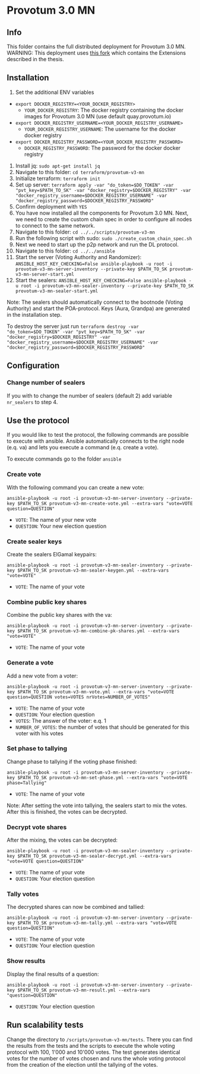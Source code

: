 # Provotum 3.0 MN

## Info

This folder contains the full distributed deployment for Provotum 3.0 MN. WARNING: This deployment uses [this fork](https://github.com/sirroger5000/provotum-mixnet) which contains the Extensions described in the thesis.

## Installation

1. Set the additional ENV variables

  - `export DOCKER_REGISTRY=<YOUR_DOCKER_REGISTRY>`
    - `YOUR_DOCKER_REGISTRY`: The docker registry containing the docker images for Provotum 3.0 MN (use default quay.provotum.io)
  - `export DOCKER_REGISTRY_USERNAME=<YOUR_DOCKER_REGISTRY_USERNAME>`
    - `YOUR_DOCKER_REGISTRY_USERNAME`: The username for the docker docker registry
  - `export DOCKER_REGISTRY_PASSWORD=<YOUR_DOCKER_REGISTRY_PASSWORD>`
    - `DOCKER_REGISTRY_PASSWORD`: The password for the docker docker registry


1. Install jq: `sudo apt-get install jq`
2. Navigate to this folder: `cd terraform/provotum-v3-mn`
3. Initialize terraform: `terraform init`
4. Set up server: `terraform apply -var "do_token=$DO_TOKEN" -var "pvt_key=$PATH_TO_SK" -var "docker_registry=$DOCKER_REGISTRY" -var "docker_registry_username=$DOCKER_REGISTRY_USERNAME" -var "docker_registry_password=$DOCKER_REGISTRY_PASSWORD"`
5. Confirm deployment with `YES`
6. You have now installed all the components for Provotum 3.0 MN. Next, we need to create the custom chain spec in order to configure all nodes to connect to the same network.
7. Navigate to this folder: `cd ../../scripts/provotum-v3-mn`
8. Run the following script with sudo: `sudo ./create_custom_chain_spec.sh`
9. Next we need to start up the p2p network and run the DL protocol.
10. Navigate to this folder: `cd ../../ansible`
11. Start the server (Voting Authority and Randomizer): `ANSIBLE_HOST_KEY_CHECKING=False ansible-playbook -u root -i provotum-v3-mn-server-inventory --private-key $PATH_TO_SK provotum-v3-mn-server-start.yml`
12. Start the sealers: `ANSIBLE_HOST_KEY_CHECKING=False ansible-playbook -u root -i provotum-v3-mn-sealer-inventory --private-key $PATH_TO_SK provotum-v3-mn-sealer-start.yml`

Note: The sealers should automatically connect to the bootnode (Voting Authority) and start the POA-protocol. Keys (Aura, Grandpa) are generated in the installation step.

To destroy the server just run `terraform destroy -var "do_token=$DO_TOKEN" -var "pvt_key=$PATH_TO_SK" -var "docker_registry=$DOCKER_REGISTRY" -var "docker_registry_username=$DOCKER_REGISTRY_USERNAME" -var "docker_registry_password=$DOCKER_REGISTRY_PASSWORD"`

## Configuration

### Change number of sealers

If you with to change the number of sealers (default 2) add variable `nr_sealers` to step 4.

## Use the protocol

If you would like to test the protocol, the following commands are possible to execute with ansible. Ansible automatically connects to the right node (e.q. va) and lets you execute a command (e.q. create a vote).

To execute commands go to the folder `ansible`

### Create vote

With the following command you can create a new vote:

`ansible-playbook -u root -i provotum-v3-mn-server-inventory --private-key $PATH_TO_SK provotum-v3-mn-create-vote.yml --extra-vars "vote=VOTE question=QUESTION"`

  - `VOTE`: The name of your new vote
  - `QUESTION`: Your new election question

### Create sealer keys

Create the sealers ElGamal keypairs:

`ansible-playbook -u root -i provotum-v3-mn-sealer-inventory --private-key $PATH_TO_SK provotum-v3-mn-sealer-keygen.yml --extra-vars "vote=VOTE"`

  - `VOTE`: The name of your vote

### Combine public key shares

Combine the public key shares with the va:

`ansible-playbook -u root -i provotum-v3-mn-server-inventory --private-key $PATH_TO_SK provotum-v3-mn-combine-pk-shares.yml --extra-vars "vote=VOTE"`

  - `VOTE`: The name of your vote

### Generate a vote

Add a new vote from a voter:

`ansible-playbook -u root -i provotum-v3-mn-server-inventory --private-key $PATH_TO_SK provotum-v3-mn-vote.yml --extra-vars "vote=VOTE question=QUESTION votes=VOTES nrVotes=NUMBER_OF_VOTES"`

  - `VOTE`: The name of your vote
  - `QUESTION`: Your election question
  - `VOTES`: The answer of the voter: e.q. 1
  - `NUMBER_OF_VOTES`: the number of votes that should be generated for this voter with his votes

### Set phase to tallying

Change phase to tallying if the voting phase finished:

`ansible-playbook -u root -i provotum-v3-mn-server-inventory --private-key $PATH_TO_SK provotum-v3-mn-set-phase.yml --extra-vars "vote=VOTE phase=Tallying"`

  - `VOTE`: The name of your vote

Note: After setting the vote into tallying, the sealers start to mix the votes. After this is finished, the votes can be decrypted.

### Decrypt vote shares

After the mixing, the votes can be decrypted:

`ansible-playbook -u root -i provotum-v3-mn-sealer-inventory --private-key $PATH_TO_SK provotum-v3-mn-sealer-decrypt.yml --extra-vars "vote=VOTE question=QUESTION"`

  - `VOTE`: The name of your vote
  - `QUESTION`: Your election question

### Tally votes

The decrypted shares can now be combined and tallied:

`ansible-playbook -u root -i provotum-v3-mn-server-inventory --private-key $PATH_TO_SK provotum-v3-mn-tally.yml --extra-vars "vote=VOTE question=QUESTION"`

  - `VOTE`: The name of your vote
  - `QUESTION`: Your election question

### Show results

Display the final results of a question:

`ansible-playbook -u root -i provotum-v3-mn-server-inventory --private-key $PATH_TO_SK provotum-v3-mn-result.yml --extra-vars "question=QUESTION"`

  - `QUESTION`: Your election question

## Run scalability tests

Change the directory to `/scripts/provotum-v3-mn/tests`. There you can find the results from the tests and the scripts to execute the whole voting protocol with 100, 1'000 and 10'000 votes. The test generates identical votes for the number of votes chosen and runs the whole voting protocol from the creation of the election until the tallying of the votes.
